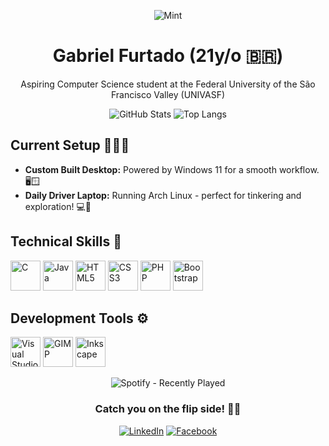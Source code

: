 <div align="center">

![Mint](https://github.com/gfcleao/gfcleao/assets/126573238/84a50a78-8213-4fcb-91dd-889820b83740)

# Gabriel Furtado (21y/o 🇧🇷)

Aspiring Computer Science student at the Federal University of the São Francisco Valley (UNIVASF)

![GitHub Stats](https://github-readme-stats.vercel.app/api?username=gfcleao&show_icons=true&theme=dracula)
![Top Langs](https://github-readme-stats.vercel.app/api/top-langs/?username=gfcleao&layout=compact&theme=dracula)

</div>

## Current Setup 🧑🏻‍💻

* **Custom Built Desktop:** Powered by Windows 11 for a smooth workflow. 🖥️🪟
* **Daily Driver Laptop:** Running Arch Linux - perfect for tinkering and exploration! 💻🐧

## Technical Skills 🧠

<img src="https://cdn.jsdelivr.net/gh/devicons/devicon/icons/c/c-original.svg" alt="C" width="48"/> <img src="https://cdn.jsdelivr.net/gh/devicons/devicon/icons/java/java-original.svg" alt="Java" width="48"/> <img src="https://cdn.jsdelivr.net/gh/devicons/devicon/icons/html5/html5-original.svg" alt="HTML5" width="48"/> <img src="https://cdn.jsdelivr.net/gh/devicons/devicon/icons/css3/css3-original.svg" alt="CSS3" width="48"/> <img src="https://cdn.jsdelivr.net/gh/devicons/devicon/icons/php/php-original.svg" alt="PHP" width="48"/> <img src="https://cdn.jsdelivr.net/gh/devicons/devicon/icons/bootstrap/bootstrap-original.svg" alt="Bootstrap" width="48"/>

## Development Tools ⚙️

<img src="https://cdn.jsdelivr.net/gh/devicons/devicon/icons/vscode/vscode-original.svg" alt="Visual Studio Code" width="48"/> <img src="https://cdn.jsdelivr.net/gh/devicons/devicon/icons/gimp/gimp-original.svg" alt="GIMP" width="48"/> <img src="https://cdn.jsdelivr.net/gh/devicons/devicon/icons/inkscape/inkscape-original.svg" alt="Inkscape" width="48"/>

<div align="center">

![Spotify - Recently Played](https://spotify-recently-played-readme.vercel.app/api?user=snyverbr&count=3&unique=false)

### Catch you on the flip side! 👋🏻

[![LinkedIn](https://img.shields.io/badge/LinkedIn-blue?style=flat-square&logo=linkedin&link=https://www.linkedin.com/in/gfcleao/)](https://www.linkedin.com/in/gfcleao/)
[![Facebook](https://img.shields.io/badge/Facebook-blue?style=flat-square&logo=facebook&link=https://www.facebook.com/biel.furts/)](https://www.facebook.com/biel.furts/)
</div>
